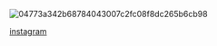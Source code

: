 ![04773a342b68784043007c2fc08f8dc265b6cb98](https://user-images.githubusercontent.com/109129639/178803903-344f5558-fc6b-4694-a0da-6fe41ecba97a.png)

[instagram](https://www.instagram.com/keyquest.tech/)
